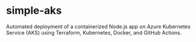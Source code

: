 # simple-aks
Automated deployment of a containerized Node.js app on Azure Kubernetes Service (AKS) using Terraform, Kubernetes, Docker, and GitHub Actions.
